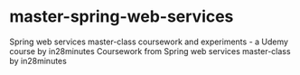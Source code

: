 # master-spring-web-services
Spring web services master-class coursework and experiments - a Udemy course by in28minutes
Coursework from Spring web services master-class by in28minutes
